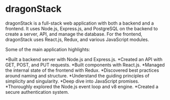 # dragonStack

dragonStack is a full-stack web application with both a backend and a frontend. It uses Node.js, Express.js, and PostgreSQL on the backend to create a server, API, and manage the database. For the frontend, dragonStack uses React.js, Redux, and various JavaScript modules.

Some of the main application highlights:

*Built a backend server with Node.js and Express.js.
*Created an API with GET, POST, and PUT requests.
*Built components with React.js.
*Managed the internal state of the frontend with Redux.
*Discovered best practices around naming and structure.
*Understand the guiding principles of simplicity and singularity.
*Deep dive into JavaScript promises.
*Thoroughly explored the Node.js event loop and v8 engine.
*Created a secure authentication system.
